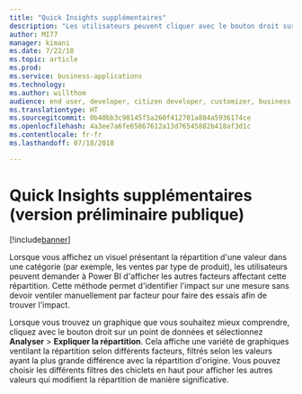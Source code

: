 ```yaml
---
title: "Quick Insights supplémentaires"
description: "Les utilisateurs peuvent cliquer avec le bouton droit sur un point de données pour demander « Quels facteurs affectent-ils une mesure ? » et obtenir des visuels suggérés expliquant cela."
author: MI77
manager: kimani
ms.date: 7/22/18
ms.topic: article
ms.prod: 
ms.service: business-applications
ms.technology: 
ms.author: willthom
audience: end user, developer, citizen developer, customizer, business analyst, IT pro
ms.translationtype: HT
ms.sourcegitcommit: 0b40bb3c98145f5a260f412701a884a5936174ce
ms.openlocfilehash: 4a3ee7a6fe65867612a13d76545882b418af3d1c
ms.contentlocale: fr-fr
ms.lasthandoff: 07/18/2018

---
```


# <a name="additional-quick-insights-public-preview"></a>Quick Insights supplémentaires (version préliminaire publique)

[!include[banner](../../../includes/banner.md)]

Lorsque vous affichez un visuel présentant la répartition d'une valeur dans une catégorie (par exemple, les ventes par type de produit), les utilisateurs peuvent demander à Power BI d'afficher les autres facteurs affectant cette répartition. Cette méthode permet d'identifier l'impact sur une mesure sans devoir ventiler manuellement par facteur pour faire des essais afin de trouver l'impact.

Lorsque vous trouvez un graphique que vous souhaitez mieux comprendre, cliquez avec le bouton droit sur un point de données et sélectionnez **Analyser** > **Expliquer la répartition**. Cela affiche une variété de graphiques ventilant la répartition selon différents facteurs, filtrés selon les valeurs ayant la plus grande différence avec la répartition d'origine. Vous pouvez choisir les différents filtres des chiclets en haut pour afficher les autres valeurs qui modifient la répartition de manière significative.

<!--
### Who uses this feature
This feature is intended for all report users. It works without any additional setup. 
## Status
### Development status
In development
#### Target timeframe
October ‘18
-->

